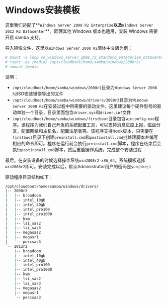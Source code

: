 # Windows安装模板

这里我们适配了**`Windows Server 2008 R2 Enterprise`**以及**`Windows Server 2012 R2 Datacenter`**，同理其他 Windows 版本也适用，安装 Windows 需要开启 samba 支持。

导入镜像文件，这里以`Windows Server 2008 R2`简体中文版为例：

```bash
# mount -o loop cn_windows_server_2008_r2_standard_enterprise_datacenter_and_web_with_sp1_x64_dvd_617598.iso /media
# rsync -az /media/ /opt/cloudboot/home/samba/windows/2008r2/
# umount /media
```

说明：

* `/opt/cloudboot/home/samba/windows/2008r2`目录为`Windows Server 2008 R2`ISO安装镜像导出的文件
* `/opt/cloudboot/home/samba/windows/drivers/2008r2`目录为`Windows Server 2008 R2`在安装过程中所需要的驱动文件。这里建议每个硬件型号的驱动单独一个目录，目录里面包含`driver.sys`和`driver.inf`文件
* `/opt/cloudboot/home/samba/windows/firstboot`目录包含`winconfig.exe`程序。该程序为我们自己开发的系统配置工具，可以支持消息进度上报，磁盘分区，配置网络和主机名，配置注册表等。该程序支持hook脚本，只需要在`firstboot`目录下创建`preinstall.cmd`和`postinstall.cmd`批处理脚本并编写相应的命令即可。程序在运行前会执行`preinstall.cmd`脚本，程序在结束后会执行`postinstall.cmd`脚本，然后重启操作系统，完成整个安装过程

最后，在安装设备的时候选择操作系统`win2008r2-x86_64`，系统模板选择`win2008r2`即可。安装完成以后，默认Administrator用户的密码是```yunjikeji```

驱动程序目录结构如下：

```bash
/opt/cloudboot/home/samba/windows/drivers/
|-- 2008r2
|   |-- broadcom
|   |-- intel_10gb
|   |-- intel_40gb
|   |-- intel_pro100
|   |-- intel_pro1000
|   |-- kvm
|   |-- lsi_sas2
|   |-- lsi_sas3
|   |-- megasas2
|   |-- megasr1
|   `-- percsas3
`-- 2012r2
    |-- broadcom
    |-- intel_10gb
    |-- intel_40gb
    |-- intel_pro100
    |-- intel_pro1000
    |-- kvm
    |-- lsi_sas2
    |-- lsi_sas3
    |-- megasas2
    |-- megasr1
    `-- percsas3
```


